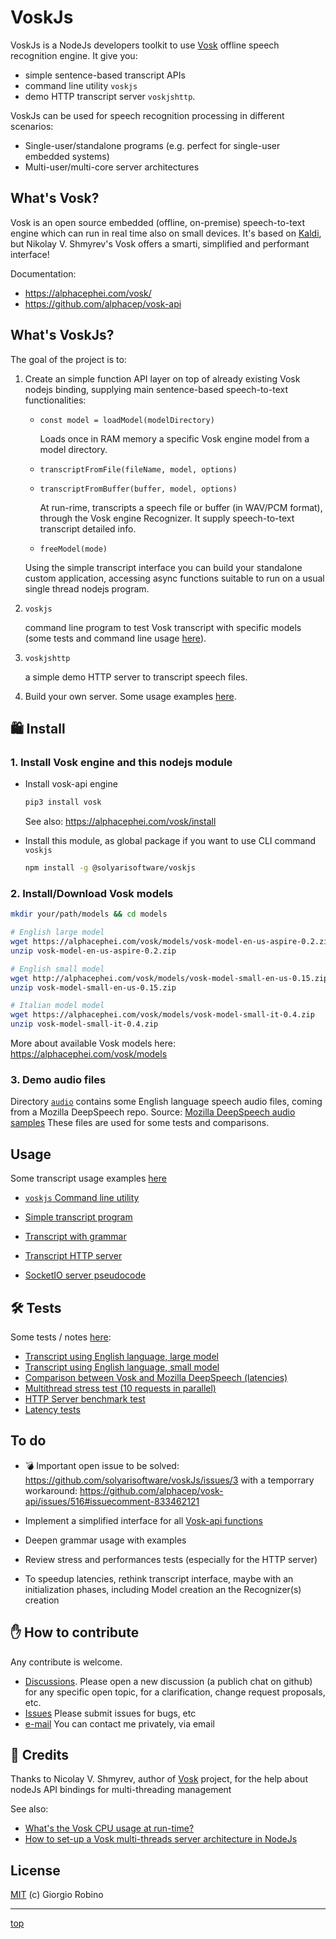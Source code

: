 # VoskJs

VoskJs is a NodeJs developers toolkit to use [Vosk](https://alphacephei.com/vosk/) offline speech recognition engine. 
It give you: 
- simple sentence-based transcript APIs
- command line utility `voskjs`
- demo HTTP transcript server `voskjshttp`.

VoskJs can be used for speech recognition processing in different scenarios:

- Single-user/standalone programs (e.g. perfect for single-user embedded systems) 
- Multi-user/multi-core server architectures 


## What's Vosk?

Vosk is an open source embedded (offline, on-premise) speech-to-text engine 
which can run in real time also on small devices.
It's based on [Kaldi](https://github.com/kaldi-asr/kaldi), but Nikolay V. Shmyrev's Vosk offers a smarti, simplified and performant interface! 

Documentation:
- https://alphacephei.com/vosk/
- https://github.com/alphacep/vosk-api

## What's VoskJs?

The goal of the project is to:

1. Create an simple function API layer on top of already existing Vosk nodejs binding, 
   supplying main sentence-based speech-to-text functionalities: 

   - `const model = loadModel(modelDirectory)`
 
     Loads once in RAM memory a specific Vosk engine model from a model directory.
 
   - `transcriptFromFile(fileName, model, options)` 
   - `transcriptFromBuffer(buffer, model, options)` 

     At run-rime, transcripts a speech file or buffer (in WAV/PCM format), 
     through the Vosk engine Recognizer. It supply speech-to-text transcript detailed info.

   - `freeModel(mode)`

   Using the simple transcript interface you can build your standalone custom application, 
   accessing async functions suitable to run on a usual single thread nodejs program.

2. `voskjs` 

   command line program to test Vosk transcript with specific models 
   (some tests and command line usage [here](tests/README.md)).

3. `voskjshttp`

   a simple demo HTTP server to transcript speech files. 

4. Build your own server. Some usage examples [here](examples/).


## 🛍 Install 

### 1. Install Vosk engine and this nodejs module 

- Install vosk-api engine
  ```bash
  pip3 install vosk 
  ```
  See also: https://alphacephei.com/vosk/install

- Install this module, as global package if you want to use CLI command `voskjs` 
  ```bash
  npm install -g @solyarisoftware/voskjs
  ```


### 2. Install/Download Vosk models

```bash
mkdir your/path/models && cd models

# English large model
wget https://alphacephei.com/vosk/models/vosk-model-en-us-aspire-0.2.zip
unzip vosk-model-en-us-aspire-0.2.zip

# English small model
wget http://alphacephei.com/vosk/models/vosk-model-small-en-us-0.15.zip
unzip vosk-model-small-en-us-0.15.zip

# Italian model model
wget https://alphacephei.com/vosk/models/vosk-model-small-it-0.4.zip
unzip vosk-model-small-it-0.4.zip
```

More about available Vosk models here: https://alphacephei.com/vosk/models

### 3. Demo audio files

Directory [`audio`](audio/) contains some English language speech audio files, 
coming from a Mozilla DeepSpeech repo.
Source: [Mozilla DeepSpeech audio samples](https://github.com/mozilla/DeepSpeech/releases/download/v0.9.3/audio-0.9.3.tar.gz)
These files are used for some tests and comparisons.


## Usage 

Some transcript usage examples [here](examples) 

- [`voskjs` Command line utility](examples/README.md#voskjs-command-line-utility)
- [Simple transcript program](examples/README.md#simple-transcript-program) 
- [Transcript with grammar](examples/README.md#transcript-with-grammar) 

- [Transcript HTTP server](examples/README.md#transcript-http-server)
- [SocketIO server pseudocode](examples/README.md#socketio-server-pseudocode)


## 🛠 Tests

Some tests / notes [here](tests/README.md):

- [Transcript using English language, large model](tests/README.md#transcript-using-english-language-large-model)
- [Transcript using English language, small model](tests/README.md#transcript-using-english-language-small-model)
- [Comparison between Vosk and Mozilla DeepSpeech (latencies)](tests/README.md#comparison-between-vosk-and-mozilla-deepspeech-latencies)
- [Multithread stress test (10 requests in parallel)](tests/README.md#multithread-stress-test-10-requests-in-parallel)
- [HTTP Server benchmark test](tests/README.md#http-server-benchmark-test)
- [Latency tests](tests/README.md#latency-tests) 


## To do

- 💣 Important open issue to be solved: https://github.com/solyarisoftware/voskJs/issues/3 
  with a temporrary workaround: https://github.com/alphacep/vosk-api/issues/516#issuecomment-833462121


- Implement a simplified interface for all [Vosk-api functions](https://github.com/alphacep/vosk-api/blob/master/nodejs/index.js)
- Deepen grammar usage with examples
- Review stress and performances tests (especially for the HTTP server)
- To speedup latencies, rethink transcript interface, maybe with an initialization phases, 
  including Model creation an the Recognizer(s) creation


## ✋ How to contribute

Any contribute is welcome. 
- [Discussions](https://github.com/solyarisoftware/voskJs/discussions). 
  Please open a new discussion (a publich chat on github) for any specific open topic, 
  for a clarification, change request proposals, etc.
- [Issues](https://github.com/solyarisoftware/voskJs/issues) Please submit issues for bugs, etc
- [e-mail](giorgio.robino@gmail.com) You can contact me privately, via email


## 🙏 Credits

Thanks to Nicolay V. Shmyrev, author of [Vosk](https://alphacephei.com/vosk/) project,
for the help about nodeJs API bindings for multi-threading management

See also: 
- [What's the Vosk CPU usage at run-time?](https://github.com/alphacep/vosk-api/issues/498)
- [How to set-up a Vosk multi-threads server architecture in NodeJs](https://github.com/alphacep/vosk-api/issues/502) 


## License

[MIT](LICENSE.md) (c) Giorgio Robino 

---

[top](#)
